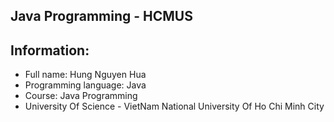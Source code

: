 ## Java Programming - HCMUS
## Information:
- Full name: Hung Nguyen Hua
- Programming language: Java
- Course: Java Programming
- University Of Science - VietNam National University Of Ho Chi Minh City